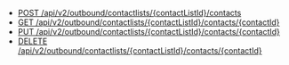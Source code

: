 - [POST /api/v2/outbound/contactlists/{contactListId}/contacts](https://developer.genesys.cloud/devapps/api-explorer#post-api-v2-outbound-contactlists--contactListId--contacts)
- [GET /api/v2/outbound/contactlists/{contactListId}/contacts/{contactId}](https://developer.genesys.cloud/devapps/api-explorer#get-api-v2-outbound-contactlists--contactListId--contacts--contactId-)
- [PUT /api/v2/outbound/contactlists/{contactListId}/contacts/{contactId}](https://developer.genesys.cloud/devapps/api-explorer#put-api-v2-outbound-contactlists--contactListId--contacts--contactId-)
- [DELETE /api/v2/outbound/contactlists/{contactListId}/contacts/{contactId}](https://developer.genesys.cloud/devapps/api-explorer#delete-api-v2-outbound-contactlists--contactListId--contacts--contactId-)